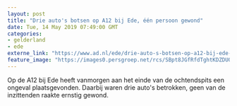 ```yaml
---
layout: post
title: "Drie auto's botsen op A12 bij Ede, één persoon gewond"
date: Tue, 14 May 2019 07:49:00 GMT
categories: 
- gelderland 
- ede 
externe_link: "https://www.ad.nl/ede/drie-auto-s-botsen-op-a12-bij-ede-een-persoon-gewond~a54b9a41/"
feature_image: "https://images0.persgroep.net/rcs/SBpt8JGfRfdTghtKDZDUQKY7Y_A/diocontent/148333831/_fitwidth/400/?appId=21791a8992982cd8da851550a453bd7f&quality=0.7"
---
```


Op de A12 bij Ede heeft vanmorgen aan het einde van de ochtendspits een ongeval plaatsgevonden. Daarbij waren drie auto's betrokken, geen van de inzittenden raakte ernstig gewond.
